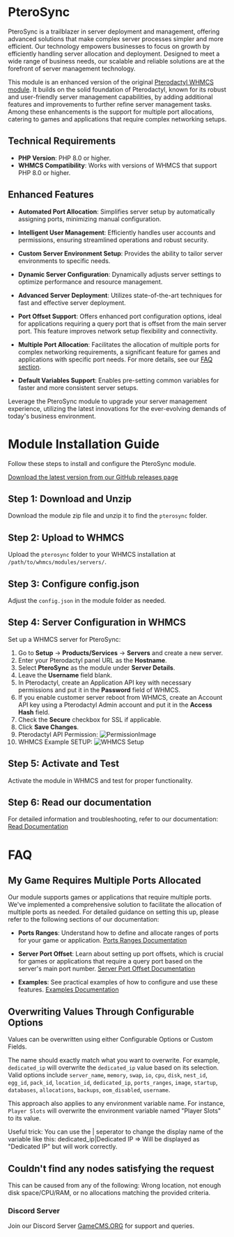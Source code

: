 # PteroSync

PteroSync is a trailblazer in server deployment and management, offering advanced solutions that make complex server processes simpler and more efficient. Our technology empowers businesses to focus on growth by efficiently handling server allocation and deployment. Designed to meet a wide range of business needs, our scalable and reliable solutions are at the forefront of server management technology.

This module is an enhanced version of the original [Pterodactyl WHMCS module](https://github.com/pterodactyl/whmcs). It builds on the solid foundation of Pterodactyl, known for its robust and user-friendly server management capabilities, by adding additional features and improvements to further refine server management tasks. Among these enhancements is the support for multiple port allocations, catering to games and applications that require complex networking setups.

## Technical Requirements

- **PHP Version**: PHP 8.0 or higher.
- **WHMCS Compatibility**: Works with versions of WHMCS that support PHP 8.0 or higher.


## Enhanced Features

- **Automated Port Allocation**: Simplifies server setup by automatically assigning ports, minimizing manual configuration.

- **Intelligent User Management**: Efficiently handles user accounts and permissions, ensuring streamlined operations and robust security.

- **Custom Server Environment Setup**: Provides the ability to tailor server environments to specific needs.

- **Dynamic Server Configuration**: Dynamically adjusts server settings to optimize performance and resource management.

- **Advanced Server Deployment**: Utilizes state-of-the-art techniques for fast and effective server deployment.

- **Port Offset Support**: Offers enhanced port configuration options, ideal for applications requiring a query port that is offset from the main server port. This feature improves network setup flexibility and connectivity.

- **Multiple Port Allocation**: Facilitates the allocation of multiple ports for complex networking requirements, a significant feature for games and applications with specific port needs. For more details, see our [FAQ section](#FAQ).

- **Default Variables Support**: Enables pre-setting common variables for faster and more consistent server setups.

Leverage the PteroSync module to upgrade your server management experience, utilizing the latest innovations for the ever-evolving demands of today's business environment.

# Module Installation Guide

Follow these steps to install and configure the PteroSync module.

[Download the latest version from our GitHub releases page](https://github.com/wohahobg/PteroSync/releases)

## Step 1: Download and Unzip
Download the module zip file and unzip it to find the `pterosync` folder.

## Step 2: Upload to WHMCS
Upload the `pterosync` folder to your WHMCS installation at `/path/to/whmcs/modules/servers/`.

## Step 3: Configure config.json
Adjust the `config.json` in the module folder as needed.

## Step 4: Server Configuration in WHMCS
Set up a WHMCS server for PteroSync:
1. Go to **Setup** -> **Products/Services** -> **Servers** and create a new server.
2. Enter your Pterodactyl panel URL as the **Hostname**.
3. Select **PteroSync** as the module under **Server Details**.
4. Leave the **Username** field blank.
5. In Pterodactyl, create an Application API key with necessary permissions and put it in the **Password** field of WHMCS.
6. If you enable customer server reboot from WHMCS, create an Account API key using a Pterodactyl Admin account and put it in the **Access Hash** field.
7. Check the **Secure** checkbox for SSL if applicable.
8. Click **Save Changes**.
9. Pterodactyl API Permission: ![PermissionImage](https://cdn.gamecms.org/platform/app_api_permission.png)
10. WHMCS Example SETUP: ![WHMCS Setup](https://cdn.gamecms.org/platform/whmcs-connection.png)

## Step 5: Activate and Test
Activate the module in WHMCS and test for proper functionality.

## Step 6: Read our documentation
For detailed information and troubleshooting, refer to our documentation:
[Read Documentation](https://github.com/wohahobg/PteroSync/wiki)


# FAQ

## My Game Requires Multiple Ports Allocated

Our module supports games or applications that require multiple ports. We've implemented a comprehensive solution to facilitate the allocation of multiple ports as needed. For detailed guidance on setting this up, please refer to the following sections of our documentation:

- **Ports Ranges**: Understand how to define and allocate ranges of ports for your game or application. [Ports Ranges Documentation](https://github.com/wohahobg/PteroSync/wiki/Ports-Ranges)

- **Server Port Offset**: Learn about setting up port offsets, which is crucial for games or applications that require a query port based on the server's main port number. [Server Port Offset Documentation](https://github.com/wohahobg/PteroSync/wiki/Server-Port-Offset)

- **Examples**: See practical examples of how to configure and use these features. [Examples Documentation](https://github.com/wohahobg/PteroSync/wiki/Examples)


## Overwriting Values Through Configurable Options
Values can be overwritten using either Configurable Options or Custom Fields.

The name should exactly match what you want to overwrite. For example, `dedicated_ip` will overwrite the `dedicated_ip` value based on its selection. Valid options include `server_name`, `memory`, `swap`, `io`, `cpu`, `disk`, `nest_id`, `egg_id`, `pack_id`, `location_id`, `dedicated_ip`, `ports_ranges`, `image`, `startup`, `databases`, `allocations`, `backups`, `oom_disabled`, `username`.

This approach also applies to any environment variable name. For instance, `Player Slots` will overwrite the environment variable named "Player Slots" to its value.

Useful trick: You can use the | seperator to change the display name of the variable like this: dedicated_ip|Dedicated IP => Will be displayed as "Dedicated IP" but will work correctly.

## Couldn't find any nodes satisfying the request
This can be caused from any of the following: Wrong location, not enough disk space/CPU/RAM, or no allocations matching the provided criteria.

### Discord Server
Join our Discord Server [GameCMS.ORG](https://gamecms.org/discord) for support and queries.
